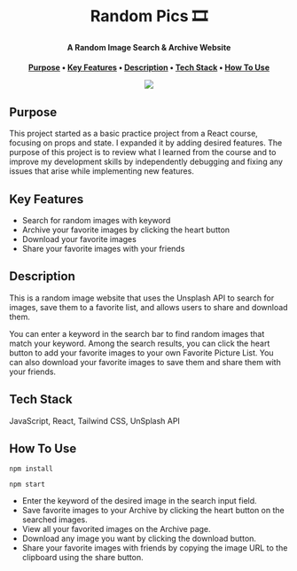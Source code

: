 <h1 align="center">Random Pics 🎞️</h1>
<h4 align="center">A Random Image Search & Archive Website<h4>

<p align="center">
  <a href="#purpose">Purpose</a> •
  <a href="#key-features">Key Features</a> •
  <a href="#description">Description</a> •
  <a href="#tech-stack">Tech Stack</a> •
  <a href="#how-to-use">How To Use</a> 
</p>

<p align="center">
  <img src="https://github.com/Jinnie-kim/random_pics/assets/92916958/8cd6c9fc-9c03-425b-a235-7e28f4d9ac0e">
</p>

## Purpose

This project started as a basic practice project from a React course, focusing on props and state. I expanded it by adding desired features. The purpose of this project is to review what I learned from the course and to improve my development skills by independently debugging and fixing any issues that arise while implementing new features.

## Key Features

-   Search for random images with keyword
-   Archive your favorite images by clicking the heart button
-   Download your favorite images
-   Share your favorite images with your friends

## Description

This is a random image website that uses the Unsplash API to search for images, save them to a favorite list, and allows users to share and download them.

You can enter a keyword in the search bar to find random images that match your keyword.
Among the search results, you can click the heart button to add your favorite images to your own Favorite Picture List. You can also download your favorite images to save them and share them with your friends.

## Tech Stack

JavaScript, React, Tailwind CSS, UnSplash API

## How To Use

```shell
npm install

npm start
```

-   Enter the keyword of the desired image in the search input field.
-   Save favorite images to your Archive by clicking the heart button on the searched images.
-   View all your favorited images on the Archive page.
-   Download any image you want by clicking the download button.
-   Share your favorite images with friends by copying the image URL to the clipboard using the share button.
